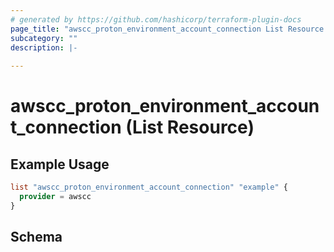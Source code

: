 ```yaml
---
# generated by https://github.com/hashicorp/terraform-plugin-docs
page_title: "awscc_proton_environment_account_connection List Resource - terraform-provider-awscc"
subcategory: ""
description: |-
  
---
```


# awscc_proton_environment_account_connection (List Resource)



## Example Usage

```terraform
list "awscc_proton_environment_account_connection" "example" {
  provider = awscc
}
```

<!-- schema generated by tfplugindocs -->
## Schema

